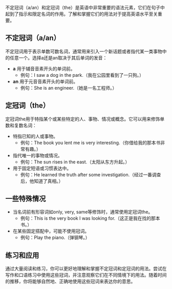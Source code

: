 不定冠词（a/an）和定冠词（the）是英语中非常重要的语法元素，它们在句子中起到了指示和限定名词的作用。了解和掌握它们的用法对于提高英语水平至关重要。

## 不定冠词（a/an）

不定冠词用于表示单数可数名词，通常用来引入一个新话题或者指代某一类事物中的任意一个。选择a还是an取决于其后单词的发音：

- **a** 用于辅音音素开头的单词前。
  - 例句：I saw a dog in the park.（我在公园里看到了一只狗。）
- **an** 用于元音音素开头的单词前。
  - 例句：She is an engineer.（她是一名工程师。）

## 定冠词（the）

定冠词the用于特指某个或某些特定的人、事物、情况或概念。它可以用来修饰单数和复数名词：

- 特指已知的人或事物。
  - 例句：The book you lent me is very interesting.（你借给我的那本书非常有趣。）
- 指代唯一的事物或情况。
  - 例句：The sun rises in the east.（太阳从东方升起。）
- 用于固定短语或习惯表达中。
  - 例句：He learned the truth after some investigation.（经过一番调查后，他知道了真相。）

## 一些特殊情况

- 当名词前有形容词如only, very, same等修饰时，通常使用定冠词the。
  - 例句：This is the very book I was looking for.（这正是我在找的那本书。）
- 在某些固定搭配中，可能不使用冠词。
  - 例句：Play the piano.（弹钢琴。）
  
## 练习和应用

通过大量阅读和练习，你可以更好地理解和掌握不定冠词和定冠词的用法。尝试在写作和口语练习中使用这些冠词，并注意观察它们在不同情境下的用法。随着时间的推移，你将能够自然地、正确地使用这些冠词来表达你的意思。